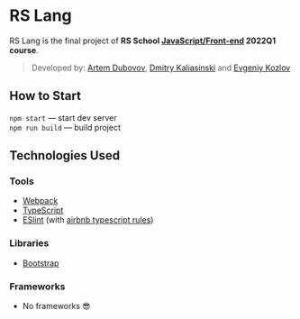 # RS Lang

RS Lang is the final project of **RS School [JavaScript/Front-end](https://rs.school/js/) 2022Q1 course**.

> Developed by: [Artem Dubovov](https://github.com/ArtemDubovov), [Dmitry Kaliasinski](https://github.com/dmitrykaliasinski) and [Evgeniy Kozlov](https://github.com/Jeneko)

## How to Start

`npm start` — start dev server<br>
`npm run build` — build project

## Technologies Used

### Tools
* [Webpack](https://webpack.js.org/)
* [TypeScript](https://www.typescriptlang.org/)
* [ESlint](https://eslint.org/) (with [airbnb typescript rules](https://www.npmjs.com/package/eslint-config-airbnb-typescript))

### Libraries
* [Bootstrap](https://getbootstrap.com/)

### Frameworks
* No frameworks 😎
